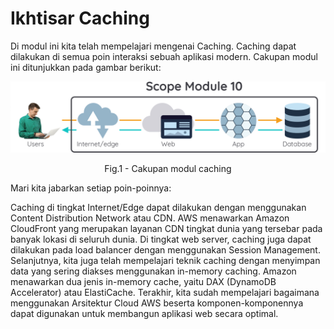 # Ikhtisar Caching

Di modul ini kita telah mempelajari mengenai Caching. Caching dapat dilakukan di semua poin interaksi sebuah aplikasi modern. Cakupan modul ini ditunjukkan pada gambar berikut:

<div align="center">
<img src="./image/caching10.png" alt="Cakupan modul caching"/>
<p> Fig.1 - Cakupan modul caching </p>
</div>

Mari kita jabarkan setiap poin-poinnya:

Caching di tingkat Internet/Edge dapat dilakukan dengan menggunakan Content Distribution Network atau CDN. AWS menawarkan Amazon CloudFront yang merupakan layanan CDN tingkat dunia yang tersebar pada banyak lokasi di seluruh dunia.
Di tingkat web server, caching juga dapat dilakukan pada load balancer dengan menggunakan Session Management.
Selanjutnya, kita juga telah mempelajari teknik caching dengan menyimpan data yang sering diakses menggunakan in-memory caching. Amazon menawarkan dua jenis in-memory cache, yaitu DAX (DynamoDB Accelerator) atau ElastiCache.
Terakhir, kita sudah mempelajari bagaimana menggunakan Arsitektur Cloud AWS beserta komponen-komponennya dapat digunakan untuk membangun aplikasi web secara optimal.